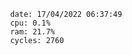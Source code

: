 

                date: 17/04/2022 06:37:49
                cpu: 0.1%
                ram: 21.7%
                cycles: 2760

                         